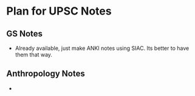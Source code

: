 # Plan for UPSC Notes
## GS Notes
- Already available, just make ANKI notes using SIAC. Its better to have them that way.

## Anthropology Notes
- 